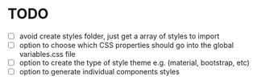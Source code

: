 # TODO

- [ ] avoid create styles folder, just get a array of styles to import
- [ ] option to choose which CSS properties should go into the global variables.css file
- [ ] option to create the type of style theme e.g. (material, bootstrap, etc)
- [ ] option to generate individual components styles
